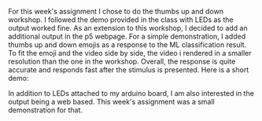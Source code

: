 For this week's assignment I chose to do the thumbs up and down workshop. I followed the demo provided in the class with LEDs as the output worked fine. As an extension to this workshop, I decided to add an additional output in the p5 webpage. For a simple demonstration, I added thumbs up and down emojis as a response to the ML classification result. To fit the emoji and the video side by side, the video i rendered in a smaller resolution than the one in the workshop. Overall, the response is quite accurate and responds fast after the stimulus is presented. Here is a short demo:

In addition to LEDs attached to my arduino board, I am also interested in the output being a web based. This week's assignment was a small demonstration for that.
